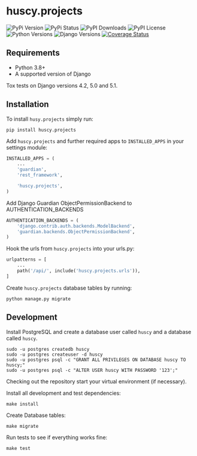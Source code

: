 # huscy.projects

![PyPi Version](https://img.shields.io/pypi/v/huscy-projects.svg)
![PyPi Status](https://img.shields.io/pypi/status/huscy-projects)
![PyPI Downloads](https://img.shields.io/pypi/dm/huscy-projects)
![PyPI License](https://img.shields.io/pypi/l/huscy-projects?color=yellow)
![Python Versions](https://img.shields.io/pypi/pyversions/huscy-projects.svg)
![Django Versions](https://img.shields.io/pypi/djversions/huscy-projects)
[![Coverage Status](https://coveralls.io/repos/bitbucket/huscy/projects/badge.svg?branch=master)](https://coveralls.io/bitbucket/huscy/projects?branch=master)



## Requirements

- Python 3.8+
- A supported version of Django

Tox tests on Django versions 4.2, 5.0 and 5.1.



## Installation

To install `husy.projects` simply run:

	pip install huscy.projects


Add `huscy.projects` and further required apps to `INSTALLED_APPS` in your settings module:

```python
INSTALLED_APPS = (
	...
	'guardian',
	'rest_framework',

	'huscy.projects',
)
```

Add Django Guardian ObjectPermissionBackend to AUTHENTICATION_BACKENDS

```python
AUTHENTICATION_BACKENDS = (
    'django.contrib.auth.backends.ModelBackend',
    'guardian.backends.ObjectPermissionBackend',
)
```

Hook the urls from `huscy.projects` into your urls.py:

```python
urlpatterns = [
    ...
	path('/api/', include('huscy.projects.urls')),
]
```

Create `huscy.projects` database tables by running:

	python manage.py migrate



## Development

Install PostgreSQL and create a database user called `huscy` and a database called `huscy`.

	sudo -u postgres createdb huscy
	sudo -u postgres createuser -d huscy
	sudo -u postgres psql -c "GRANT ALL PRIVILEGES ON DATABASE huscy TO huscy;"
	sudo -u postgres psql -c "ALTER USER huscy WITH PASSWORD '123';"

Checking out the repository start your virtual environment (if necessary).

Install all development and test dependencies:

	make install

Create Database tables:

	make migrate

Run tests to see if everything works fine:

	make test
